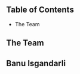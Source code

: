 Table of Contents
-----------------------------------------------------------------------------------------------------------------------------------------------------------------------------------
- The Team


The Team
------------------------------------------------------------------------------------------------------------------------------------------------------------------------
Banu Isgandarli
------------------------------------------------------------------------------------------------------------------------------------------------------------------------
